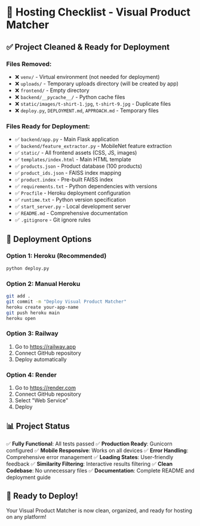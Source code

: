 # 🚀 Hosting Checklist - Visual Product Matcher

## ✅ Project Cleaned & Ready for Deployment

### Files Removed:

- ❌ `venv/` - Virtual environment (not needed for deployment)
- ❌ `uploads/` - Temporary uploads directory (will be created by app)
- ❌ `frontend/` - Empty directory
- ❌ `backend/__pycache__/` - Python cache files
- ❌ `static/images/t-shirt-1.jpg`, `t-shirt-9.jpg` - Duplicate files
- ❌ `deploy.py`, `DEPLOYMENT.md`, `APPROACH.md` - Temporary files

### Files Ready for Deployment:

- ✅ `backend/app.py` - Main Flask application
- ✅ `backend/feature_extractor.py` - MobileNet feature extraction
- ✅ `static/` - All frontend assets (CSS, JS, images)
- ✅ `templates/index.html` - Main HTML template
- ✅ `products.json` - Product database (100 products)
- ✅ `product_ids.json` - FAISS index mapping
- ✅ `product.index` - Pre-built FAISS index
- ✅ `requirements.txt` - Python dependencies with versions
- ✅ `Procfile` - Heroku deployment configuration
- ✅ `runtime.txt` - Python version specification
- ✅ `start_server.py` - Local development server
- ✅ `README.md` - Comprehensive documentation
- ✅ `.gitignore` - Git ignore rules

## 🎯 Deployment Options

### Option 1: Heroku (Recommended)

```bash
python deploy.py
```

### Option 2: Manual Heroku

```bash
git add .
git commit -m "Deploy Visual Product Matcher"
heroku create your-app-name
git push heroku main
heroku open
```

### Option 3: Railway

1. Go to https://railway.app
2. Connect GitHub repository
3. Deploy automatically

### Option 4: Render

1. Go to https://render.com
2. Connect GitHub repository
3. Select "Web Service"
4. Deploy

## 📊 Project Status

✅ **Fully Functional**: All tests passed
✅ **Production Ready**: Gunicorn configured
✅ **Mobile Responsive**: Works on all devices
✅ **Error Handling**: Comprehensive error management
✅ **Loading States**: User-friendly feedback
✅ **Similarity Filtering**: Interactive results filtering
✅ **Clean Codebase**: No unnecessary files
✅ **Documentation**: Complete README and deployment guide

## 🎉 Ready to Deploy!

Your Visual Product Matcher is now clean, organized, and ready for hosting on any platform!
